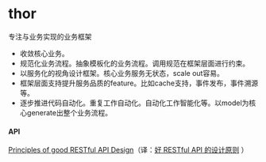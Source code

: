 # thor
专注与业务实现的业务框架

- 收敛核心业务。
- 规范化业务流程。抽象模板化的业务流程。调用规范在框架层面进行约束。
- 以服务化的视角设计框架。核心业务服务无状态，scale out容易。
- 框架层面支持提升服务品质的feature。比如cache支持，事件发布，事件溯源等。
- 逐步推进代码自动化。重复工作自动化。自动化工作智能化等。以model为核心generate出整个业务流程。

#### API ####


 [Principles of good RESTful API Design][1]（译：[好 RESTful API 的设计原则][2] ）







  [1]: http://codeplanet.io/principles-good-restful-api-design/
  [2]: http://www.cnblogs.com/moonz-wu/p/4211626.html

